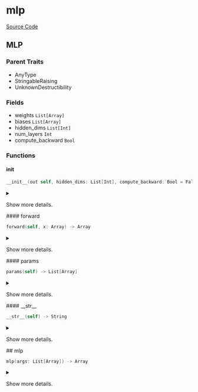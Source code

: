 



# mlp
  
[Source Code](https://github.com/endia-ai/Endia/tree/main/endia/nn/modules/mlp.mojo)  
  

## MLP
  
  
  

### Parent Traits
  

- AnyType
- StringableRaising
- UnknownDestructibility

### Fields
  
  
* weights `List[Array]`  
* biases `List[Array]`  
* hidden_dims `List[Int]`  
* num_layers `Int`  
* compute_backward `Bool`  

### Functions

#### __init__


```swift
__init__(out self, hidden_dims: List[Int], compute_backward: Bool = False)
```  
<details markdown="1" style="border: none; bg-color: none; box-shadow: none;">  
<summary style="border: none; bg-color: none; box-shadow: none;">  
  
Show more details.  
</summary>  
  
#### Args:  

* self `Self`
* hidden_dims `List[Int]`
* compute_backward `Bool` Default: False
  
  
</details>
#### forward


```swift
forward(self, x: Array) -> Array
```  
<details markdown="1" style="border: none; bg-color: none; box-shadow: none;">  
<summary style="border: none; bg-color: none; box-shadow: none;">  
  
Show more details.  
</summary>  
  
#### Args:  

* self `Self`
* x `Array`
  
#### Returns:  
  
Type: `Array`  
  
  
</details>
#### params


```swift
params(self) -> List[Array]
```  
<details markdown="1" style="border: none; bg-color: none; box-shadow: none;">  
<summary style="border: none; bg-color: none; box-shadow: none;">  
  
Show more details.  
</summary>  
  
#### Args:  

* self `Self`
  
#### Returns:  
  
Type: `List[Array]`  
  
  
</details>
#### __str__


```swift
__str__(self) -> String
```  
<details markdown="1" style="border: none; bg-color: none; box-shadow: none;">  
<summary style="border: none; bg-color: none; box-shadow: none;">  
  
Show more details.  
</summary>  
  
#### Args:  

* self `Self`
  
#### Returns:  
  
Type: `String`  
  
  
</details>
## mlp


```swift
mlp(args: List[Array]) -> Array
```  
<details markdown="1" style="border: none; bg-color: none; box-shadow: none;">  
<summary style="border: none; bg-color: none; box-shadow: none;">  
  
Show more details.  
</summary>  
  
#### Args:  

* args `List[Array]`
  
#### Returns:  
  
Type: `Array`  
  
  
</details>